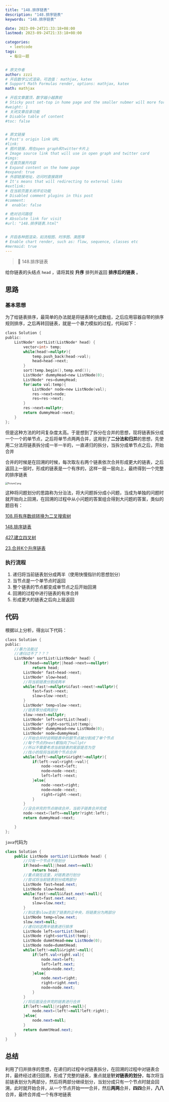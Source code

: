 ```yaml
---
title: "148.排序链表"
description: "148.排序链表"
keywords: "148.排序链表"

date: 2023-09-24T21:33:18+08:00
lastmod: 2023-09-24T21:33:18+08:00

categories:
  - leetcode
tags:
  - 每日一题


# 原文作者
author: zzzi
# 开启数学公式渲染，可选值： mathjax, katex
# Support Math Formulas render, options: mathjax, katex
math: mathjax

# 开启文章置顶，数字越小越靠前
# Sticky post set-top in home page and the smaller nubmer will more forward.
#weight: 1
# 关闭文章目录功能
# Disable table of content
#toc: false


# 原文链接
# Post's origin link URL
#link:
# 图片链接，用在open graph和twitter卡片上
# Image source link that will use in open graph and twitter card
#imgs:
# 在首页展开内容
# Expand content on the home page
#expand: true
# 外部链接地址，访问时直接跳转
# It's means that will redirecting to external links
#extlink:
# 在当前页面关闭评论功能
# Disabled comment plugins in this post
#comment:
#  enable: false

# 绝对访问路径
# Absolute link for visit
#url: "148.排序链表.html"


# 开启各种图渲染，如流程图、时序图、类图等
# Enable chart render, such as: flow, sequence, classes etc
#mermaid: true
---
```


>🧭 148.排序链表

给你链表的头结点 `head` ，请将其按 **升序** 排列并返回 **排序后的链表** 。

<!--more-->

## 思路

### 基本思想

为了给链表排序，最简单的办法就是将链表转化成数组，之后应用容器自带的排序规则排序，之后再转回链表，就是一个暴力模拟的过程，代码如下：

```c
class Solution {
public:
    ListNode* sortList(ListNode* head) {
        vector<int> temp;
        while(head!=nullptr){
            temp.push_back(head->val);
            head=head->next;
        }
        sort(temp.begin(),temp.end());
        ListNode* dummyHead=new ListNode(0);
        ListNode* res=dummyHead;
        for(auto val:temp){
            ListNode* node=new ListNode(val);
            res->next=node;
            res=res->next;
        }
        res->next=nullptr;
        return dummyHead->next;
    }
};
```

但是这种方法的时间复杂度太高。于是想到了拆分在合并的思想，现将链表拆分成一个一个的单节点，之后将单节点两两合并，这用到了**二分法和归并**的思想，先使用二分法将链表拆分成一半一半的，一直递归的拆分，当拆分成单节点之后，开始合并

合并的时候是在回溯的时候，每次取左右两个链表依次合并形成更大的链表，之后返回上一层时，形成的链表是一个有序的，这样一层一层向上，最终得到一个完整的排序链表

<img src="https://pic.leetcode-cn.com/8c47e58b6247676f3ef14e617a4686bc258cc573e36fcf67c1b0712fa7ed1699-Picture2.png" alt="Picture2.png" style="zoom:50%;" />

这种将问题划分的思路称为分治法，将大问题拆分成小问题，当成为单独的问题时就开始向上回溯，在回溯的过程中从小问题的答案组合得到大问题的答案，类似的题目有：

[108.将有序数组转换为二叉搜索树](https://leetcode.cn/problems/convert-sorted-array-to-binary-search-tree/)

[148.排序链表](https://leetcode.cn/problems/sort-list/)

[427.建立四叉树](https://leetcode.cn/problems/construct-quad-tree)

[23.合并K个升序链表](https://leetcode.cn/problems/merge-k-sorted-lists)

### 执行流程

1. 递归将当前链表划分成两半（使用快慢指针的思想划分）
2. 当节点是一个单节点时返回
3. 整个链表的节点都变成单节点之后开始回溯
4. 回溯的过程中进行链表的有序合并
5. 形成更大的链表之后向上层返回

## 代码

根据以上分析，得出以下代码：

```c
class Solution {
public:
    //暴力法能过
    //递归过不了？？？
    ListNode* sortList(ListNode* head) {
        if(head==nullptr||head->next==nullptr)
            return head;
        ListNode* fast=head->next;
        ListNode* slow=head;
        //将当前链表分割成两半
        while(fast!=nullptr&&fast->next!=nullptr){
            fast=fast->next;
            slow=slow->next;
        }
        ListNode* temp=slow->next;
        //链表等分成两部分
        slow->next=nullptr;
        ListNode* left=sortList(head);
        ListNode* right=sortList(temp);
        ListNode* dummyHead=new ListNode(0);
        ListNode* node=dummyHead;
        //开始合并时说明链表中的额节点被分割成了单个节点
        //每个节点的next都指向了nullptr
        //所以不需要考虑当前链表的尾部是否为空
        //找小的现将当前两个节点合并
        while(left!=nullptr&&right!=nullptr){
            if(left->val<right->val){
                node->next=left;
                node=node->next;
                left=left->next;
            }else{
                node->next=right;
                node=node->next;
                right=right->next;
            }
        }
        //没合并完的节点继续合并，当前子链表合并完成
        node->next=(left==nullptr?right:left);
        return dummyHead->next;

    }
};
```

`java`代码为

```java
class Solution {
    public ListNode sortList(ListNode head) {
        //只有一个节点不用划分
        if(head==null||head.next==null)
            return head;
        //重点就在这里，对链表进行划分
        //尝试将当前链表划分成两部分
        ListNode fast=head.next;
        ListNode slow=head;
        while(fast!=null&&fast.next!=null){
            fast=fast.next.next;
            slow=slow.next;
        }
        //到这里slow走到了链表的正中央，将链表分为两部分
        ListNode temp=slow.next;
        slow.next=null;
        //递归对这两半链表进行排序
        ListNode left=sortList(head);
        ListNode right=sortList(temp);
        ListNode dummtHead=new ListNode(0);
        ListNode node=dummtHead;
        while(left!=null&&right!=null){
            if(left.val<right.val){
                node.next=left;
                left=left.next;
                node=node.next;
            }else{
                node.next=right;
                right=right.next;
                node=node.next;
            }
        }
        //将后面没合并完的链表进行合并
        if(left!=null||right!=null){
            node.next=(left!=null?left:right);
        }else{
            node.next=null;
        }
        return dummtHead.next;
    }
}
```

## 总结

利用了归并排序的思想，在递归的过程中对链表拆分，在回溯的过程中对链表合并，最终经过递归回溯，形成了完整的链表，重点就是**针对链表的划分**，每次将当前链表划分为两部分，然后将两部分继续划分，当划分成只有一个节点时就会回溯，此时就开始合并，从一个节点开始**一一**合并，然后**两两**合并，**四四**合并，**八八**合并，最终合并成一个有序地链表

